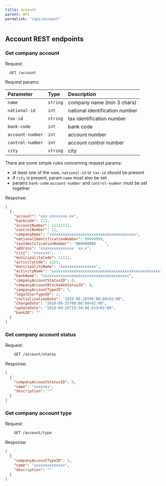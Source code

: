 ```yaml
---
title: account  
parent: API  
permalink: "/api/account"
---
```


## Account REST endpoints

### Get company account

Request:

```http
  GET /account
```

Request params:

| Parameter | Type     | Description                |
| :-------- | :------- | :------------------------- |
| `name` | `string` | company name (min 3 chars) |
| `national-id` | `int` | national identification number |
| `tax-id` | `string` | tax identification number |
| `bank-code` | `int` | bank code |
| `account-number` | `int` | account number |
| `control-number` | `int` | account control number |
| `city` | `string` | city |

There are some simple rules concerning request params:

- at least one of the ```name```, ```national-id``` or ```tax-id``` should be present
- if ```city``` is present, param ```name``` must also be set
- params ```bank-code``` ```account-number``` and ```control-number``` must be set together

Response:

```json
[
  {
    "account": "xxx-xxxxxxxx-xx",
    "bankCode": 111,
    "accountNumber": 11111111,
    "controlNumber": 11,
    "companyName": "xxxxxxxxxxxxxxxxxxxxxxxxxxxxxxxxxxxxxxx",
    "nationalIdentificationNumber": 99999999,
    "taxIdentificationNumber": "000000000    ",
    "address": "xxxxxxxxxxxxxxx  xx.x",
    "city": "xxxxxxx",
    "municipalityCode": 11111,
    "activityCode": 2222,
    "municipalityName": "xxxxxxxxxxxxxxxx",
    "activityName": "xxxxxxxxxxxxxxxxxxxxxxxxxxxxxxxxxxxxxxxxxxxxxxxxx",
    "bankName": "xxxxxxxxxxxxxxxxxxxxxxxxxxxxxxxxxxxxxxx",
    "companyAccountStatusID": 0,
    "companyAccountBlockadeStatusID": 0,
    "companyAccountTypeID": 1,
    "legalUserTypeID": 2,
    "initializationDate": "2018-09-10T00:00:00+02:00",
    "changeDate": "2018-09-25T00:00:00+02:00",
    "updateDate": "2018-09-25T19:30:08.013+02:00",
    "bankID": ""
  }
]
```

### Get company account status

Request:

```html
    GET /account/status
```

Response:

```json
[
  {
    "companyAccountStatusID": 0,
    "name": "xxxxxxx",
    "description": ""
  }
]
```

### Get company account type

Request:

```html
    GET /account/type
```

Response:

```json
[
  {
    "companyAccountTypeID": 1,
    "name": "xxxxxxxxxxxxxx",
    "description": ""
  }
]
```
